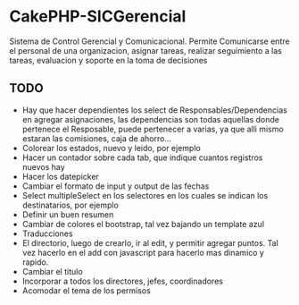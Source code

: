 CakePHP-SICGerencial
====================

Sistema de Control Gerencial y Comunicacional. Permite Comunicarse entre el personal de una organizacion, asignar tareas, realizar seguimiento a las tareas, evaluacion y soporte en la toma de decisiones

TODO
----
 - Hay que hacer dependientes los select de Responsables/Dependencias en agregar asignaciones, las dependencias son todas aquellas donde pertenece el Resposable, puede pertenecer a varias, ya que alli mismo estaran las comisiones, caja de ahorro...
 - Colorear los estados, nuevo y leido, por ejemplo
 - Hacer un contador sobre cada tab, que indique cuantos registros nuevos hay
 - Hacer los datepicker
 - Cambiar el formato de input y output de las fechas
 - Select multipleSelect en los selectores en los cuales se indican los destinatarios, por ejemplo
 - Definir un buen resumen
 - Cambiar de colores el bootstrap, tal vez bajando un template azul
 - Traducciones
 - El directorio, luego de crearlo, ir al edit, y permitir agregar puntos. Tal vez hacerlo en el add con javascript para hacerlo mas dinamico y rapido.
 - Cambiar el titulo
 - Incorporar a todos los directores, jefes, coordinadores
 - Acomodar el tema de los permisos